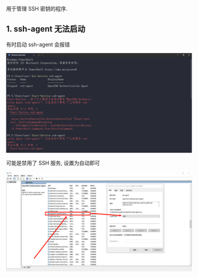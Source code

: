 用于管理 SSH 密钥的程序.

## 1. ssh-agent 无法启动

有时启动 ssh-agent 会报错

![有时启动 ssh-agent 会报错](./../../../../images/Issues%20of%20ssh-agent/%E6%9C%89%E6%97%B6%E5%90%AF%E5%8A%A8%20ssh-agent%20%E4%BC%9A%E6%8A%A5%E9%94%99.png)

可能是禁用了 SSH 服务, 设置为自动即可

![可能是禁用了 SSH 服务, 设置为自动即可](./../../../../images/Issues%20of%20ssh-agent/%E5%8F%AF%E8%83%BD%E6%98%AF%E7%A6%81%E7%94%A8%E4%BA%86%20SSH%20%E6%9C%8D%E5%8A%A1,%20%E8%AE%BE%E7%BD%AE%E4%B8%BA%E8%87%AA%E5%8A%A8%E5%8D%B3%E5%8F%AF.png)
